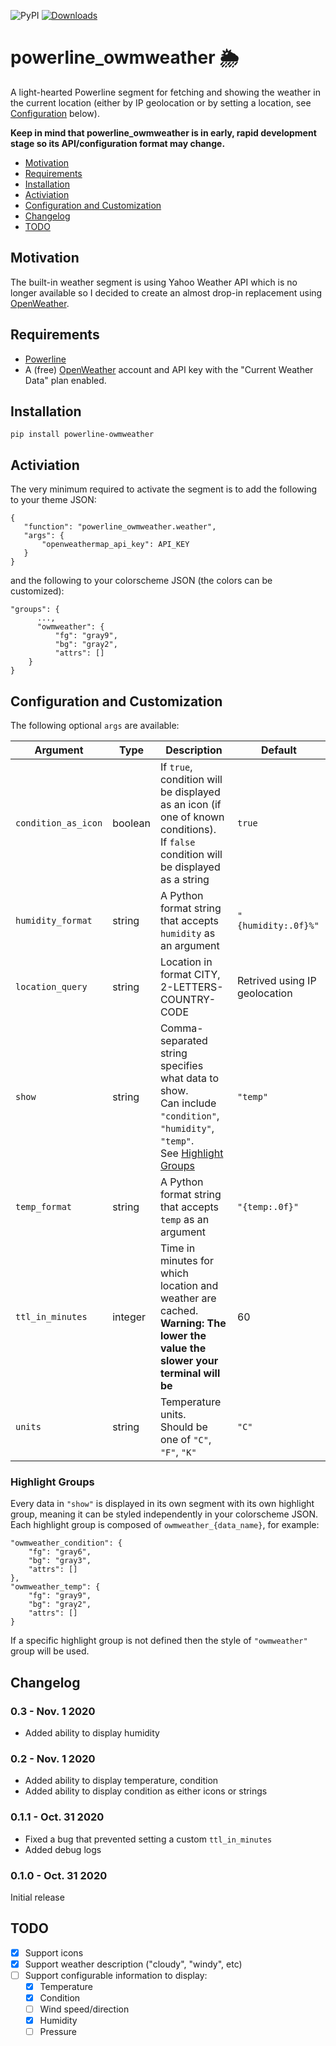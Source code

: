 ![PyPI](https://img.shields.io/pypi/v/powerline-owmweather?color=blue&logo=python&logoColor=green&style=plastic)
[![Downloads](https://static.pepy.tech/personalized-badge/powerline-owmweather?period=week&units=international_system&left_color=black&right_color=blue&left_text=Downloads/Week)](https://pepy.tech/project/powerline-owmweather)
# powerline_owmweather 🌦

A light-hearted Powerline segment for fetching and showing the weather in the current location (either by IP geolocation or by setting a location, see [Configuration](#configuration) below).

**Keep in mind that powerline_owmweather is in early, rapid development stage so its API/configuration format may change.**

- [Motivation](#motivation)
- [Requirements](#requirements)
- [Installation](#installation)
- [Activiation](#activiation)
- [Configuration and Customization](#configuration-and-customization)
- [Changelog](#changelog)
- [TODO](#todo)

## Motivation

The built-in weather segment is using Yahoo Weather API which is no longer available so I decided to create an almost drop-in replacement using [OpenWeather](https://openweathermap.org/).

## Requirements

 - [Powerline](https://github.com/powerline/powerline)
 - A (free) [OpenWeather](https://openweathermap.org/) account and API key with the "Current Weather Data" plan enabled.
 
## Installation
 
```
pip install powerline-owmweather
```

## Activiation
 
The very minimum required to activate the segment is to add the following to your theme JSON:
 
```
{
   "function": "powerline_owmweather.weather",
   "args": {
       "openweathermap_api_key": API_KEY
   }
}
```
 
and the following to your colorscheme JSON (the colors can be customized):
 
```
"groups": {
      ...,
      "owmweather": {
          "fg": "gray9",
          "bg": "gray2",
          "attrs": []
    }
}
```
 
## Configuration and Customization
 
The following optional `args` are available:
 
| Argument | Type | Description | Default
| --- | --- | --- | --- |
| `condition_as_icon` | boolean | If `true`, condition will be displayed as an icon (if one of known conditions).<br>If `false` condition will be displayed as a string | `true` |
| `humidity_format` | string | A Python format string that accepts `humidity` as an argument | `"{humidity:.0f}%"` |
| `location_query` | string | Location in format CITY, 2-LETTERS-COUNTRY-CODE | Retrived using IP geolocation | 
| `show `| string | Comma-separated string specifies what data to show.<br>Can include `"condition"`, `"humidity"`, `"temp"`.<br>See [Highlight Groups](#highlight-groups) | `"temp"` |
| `temp_format` | string | A Python format string that accepts `temp` as an argument | `"{temp:.0f}"` |
| `ttl_in_minutes` | integer | Time in minutes for which location and weather are cached.<br>**Warning: The lower the value the slower your terminal will be** | 60 |
| `units` | string | Temperature units.<br>Should be one of `"C"`, `"F"`, `"K"` | `"C"` |

### Highlight Groups

Every data in `"show"` is displayed in its own segment with its own highlight group, meaning it can be styled independently in your colorscheme JSON. Each highlight group is composed of `owmweather_{data_name}`, for example:

```
"owmweather_condition": {
    "fg": "gray6",
    "bg": "gray3",
    "attrs": []
},
"owmweather_temp": {
    "fg": "gray9",
    "bg": "gray2",
    "attrs": []
}
```

If a specific highlight group is not defined then the style of `"owmweather"` group will be used.

## Changelog

### 0.3 - Nov. 1 2020
* Added ability to display humidity

### 0.2 - Nov. 1 2020
* Added ability to display temperature, condition
* Added ability to display condition as either icons or strings

### 0.1.1 - Oct. 31 2020
* Fixed a bug that prevented setting a custom `ttl_in_minutes`
* Added debug logs

### 0.1.0 - Oct. 31 2020
Initial release

## TODO

 - [x] Support icons
 - [x] Support weather description ("cloudy", "windy", etc)
 - [ ] Support configurable information to display:
   - [x] Temperature
   - [x] Condition
   - [ ] Wind speed/direction
   - [x] Humidity
   - [ ] Pressure
